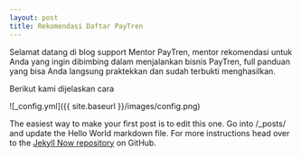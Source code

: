 ```yaml
---
layout: post
title: Rekomendasi Daftar PayTren
---
```


Selamat datang di blog support Mentor PayTren, mentor rekomendasi untuk Anda yang ingin dibimbing dalam menjalankan bisnis PayTren, full panduan yang bisa Anda langsung praktekkan dan sudah terbukti menghasilkan.

Berikut kami dijelaskan cara 



![_config.yml]({{ site.baseurl }}/images/config.png)

The easiest way to make your first post is to edit this one. Go into /_posts/ and update the Hello World markdown file. For more instructions head over to the [Jekyll Now repository](https://github.com/barryclark/jekyll-now) on GitHub.
